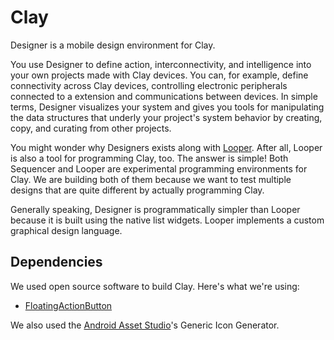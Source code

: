 # Clay

Designer is a mobile design environment for Clay.

You use Designer to define
action, interconnectivity, and intelligence into your own projects
made with Clay devices. You can, for example, define connectivity across
Clay devices, controlling electronic peripherals connected to a extension and
communications between devices. In simple terms, Designer visualizes your
system and gives you tools for manipulating the data structures that underly
your project's system behavior by creating, copy, and curating from other
projects.

You might wonder why Designers exists along with
[Looper](https://github.com/computercamp/Looper). After all, Looper is also
a tool for programming Clay, too. The answer is simple! Both Sequencer and
Looper are experimental programming environments for Clay. We are building
both of them because we want to test multiple designs that are quite
different by actually programming Clay.

Generally speaking, Designer is programmatically simpler than Looper because
it is built using the native list widgets. Looper implements a custom
graphical design language.

## Dependencies

We used open source software to build Clay. Here's what we're using:

*   [FloatingActionButton](https://github.com/Clans/FloatingActionButton/)

We also used the
[Android Asset Studio](http://romannurik.github.io/AndroidAssetStudio/index.html)'s
Generic Icon Generator.

